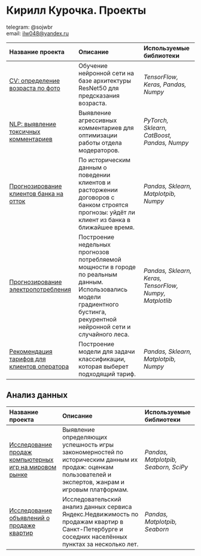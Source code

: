 # Кирилл Курочка. Проекты 
telegram: @sojwbr <br>
email: ilw048@yandex.ru

| Название проекта | Описание | Используемые библиотеки | 
| :---------------------- | :---------------------- | :---------------------- |
| [CV: определение возраста по фото](ComputerVision) | Обучение нейронной сети на базе архитектуры ResNet50 для предсказания возраста.| *TensorFlow, Keras, Pandas, Numpy* |
| [NLP: выявление токсичных комментариев](NLP (toxic comments classification)) | Выявление агрессивных комментариев для оптимизации работы отдела модераторов. | *PyTorch, Sklearn, CatBoost, Pandas, Numpy* |
| [Прогнозирование клиентов банка на отток](customer_outflow) | По историческим данным о поведении клиентов и расторжении договоров с банком строятся прогнозы: уйдёт ли клиент из банка в ближайшее время.   | *Pandas, Sklearn, Matplotpib, Numpy* |
| [Прогнозирование электропотребления](power_consumption_forecast) | Построение недельных прогнозов потребляемой мощности в городе по реальным данным. Использовались модели градиентного бустинга, рекурентной нейронной сети и случайного леса.| *Pandas, Sklearn, Keras, TensorFlow, Numpy, Matplotlib* |
| [Рекомендация тарифов для клиентов оператора](rate_recomendation) | Построение модели для задачи классификации, которая выберет подходящий тариф.| *Pandas, Sklearn, Matplotpib, Numpy* |

## Анализ данных
| Название проекта | Описание | Используемые библиотеки | 
| :---------------------- | :---------------------- | :---------------------- |
| [Исследование продаж компьютерных игр на мировом рынке](computer_games_sales) | Выявление определяющих успешность игры закономерностей по историческим данным их продаж: оценкам пользователей и экспертов, жанрам и игровым платформам. | *Pandas, Matplotpib, Seaborn, SciPy* |
| [Исследование объявлений о продаже квартир](real_estate_EDA) | Исследовательский анализ данных сервиса Яндекс.Недвижимость по продажам квартир в Санкт-Петербурге и соседних населённых пунктах за несколько лет.| *Pandas, Matplotpib, Seaborn* |

